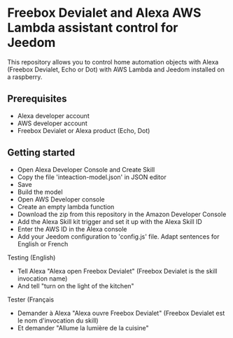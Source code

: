 # Freebox Devialet and Alexa AWS Lambda assistant control for Jeedom

This repository allows you to control home automation objects with Alexa (Freebox Devialet, Echo or Dot) with AWS Lambda and Jeedom installed on a raspberry.

Prerequisites
-------------
- Alexa developer account
- AWS developer account
- Freebox Devialet or Alexa product (Echo, Dot)


Getting started
-------------
- Open Alexa Developer Console and Create Skill
- Copy the file 'inteaction-model.json' in JSON editor
- Save
- Build the model
- Open AWS Developer console
- Create an empty lambda function
- Download the zip from this repository in the Amazon Developer Console
- Add the Alexa Skill kit trigger and set it up with the Alexa Skill ID
- Enter the AWS ID in the Alexa console
- Add your Jeedom configuration to 'config.js' file. Adapt sentences for English or French

Testing (English)
- Tell Alexa "Alexa open Freebox Devialet" (Freebox Devialet is the skill invocation name)
- And tell "turn on the light of the kitchen"

Tester (Français
- Demander à Alexa "Alexa ouvre Freebox Devialet" (Freebox Devialet est le nom d'invocation du skill)
- Et demander "Allume la lumière de la cuisine"
